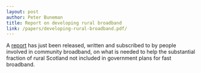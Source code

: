 ```yaml
---
layout: post
author: Peter Buneman
title: Report on developing rural broadband
link: /papers/developing-rural-broadband.pdf/
---
```


A [report] has just been released, written and subscribed to by people
involved in community broadband, on what is needed to help the
substantial fraction of rural Scotland not included in government plans for fast
broadband. 

[report]:http://www.tegola.org.uk/papers/developing-rural-broadband.pdf

